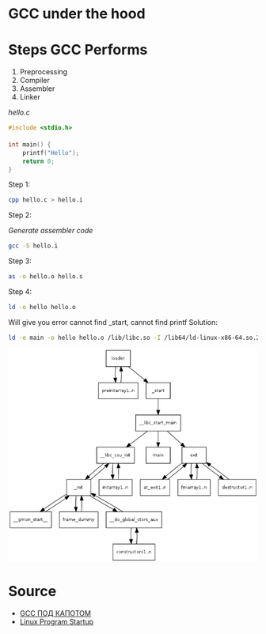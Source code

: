 
# GCC under the hood


# Steps GCC Performs

1. Preprocessing
1. Compiler
1. Assembler
1. Linker

*hello.c*

```c++
#include <stdio.h>

int main() {
    printf("Hello");
    return 0;
}
```

Step 1:
```bash
cpp hello.c > hello.i
```

Step 2:

*Generate assembler code*

```bash
gcc -S hello.i
```

Step 3:

```bash
as -o hello.o hello.s
```

Step 4:

```bash
ld -o hello hello.o
```
Will give you error cannot find _start, cannot find printf
Solution:

```bash
ld -e main -o hello hello.o /lib/libc.so -I /lib64/ld-linux-x86-64.so.2
```

![](./images/callgraph.png)

# Source

* [GCC ПОД КАПОТОМ](https://www.youtube.com/watch?v=HBFA6dKW7qE)
* [Linux Program Startup](http://dbp-consulting.com/tutorials/debugging/linuxProgramStartup.html)
